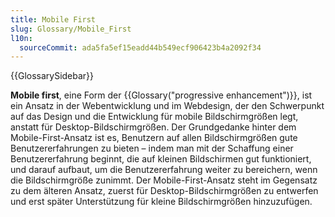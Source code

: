 ```yaml
---
title: Mobile First
slug: Glossary/Mobile_First
l10n:
  sourceCommit: ada5fa5ef15eadd44b549ecf906423b4a2092f34
---
```


{{GlossarySidebar}}

**Mobile first**, eine Form der {{Glossary("progressive enhancement")}}, ist ein Ansatz in der Webentwicklung und im Webdesign, der den Schwerpunkt auf das Design und die Entwicklung für mobile Bildschirmgrößen legt, anstatt für Desktop-Bildschirmgrößen. Der Grundgedanke hinter dem Mobile-First-Ansatz ist es, Benutzern auf allen Bildschirmgrößen gute Benutzererfahrungen zu bieten – indem man mit der Schaffung einer Benutzererfahrung beginnt, die auf kleinen Bildschirmen gut funktioniert, und darauf aufbaut, um die Benutzererfahrung weiter zu bereichern, wenn die Bildschirmgröße zunimmt. Der Mobile-First-Ansatz steht im Gegensatz zu dem älteren Ansatz, zuerst für Desktop-Bildschirmgrößen zu entwerfen und erst später Unterstützung für kleine Bildschirmgrößen hinzuzufügen.
